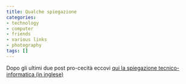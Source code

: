 ```yaml
---
title: Qualche spiegazione
categories:
- technology
- computer
- friends
- various links
- photography
tags: []
---
```

Dopo gli ultimi due post pro-cecità eccovi [qui la spiegazione tecnico-informatica (in inglese)](http://caprolibra.com/B10g/images/OptI_column_effect1/index.html "http://caprolibra.com/B10g/images/OptI_column_effect1/index.html" )